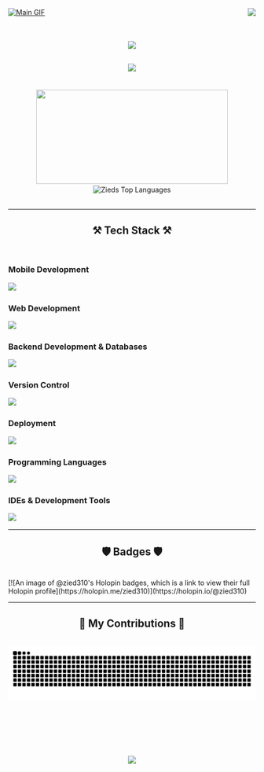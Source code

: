 <!-- MasterHead -->
<a href="https://github.com/Zied310/Zied310/blob/main/main.gif">
  <img src="https://github.com/Zied310/Zied310/blob/main/main.gif" alt="Main GIF" style="width:auto; height:auto"/>
</a>


<img align="right" src="https://visitor-badge.laobi.icu/badge?page_id=Zied310.Zied310" />

<h1 align="center">
    <img src="https://readme-typing-svg.herokuapp.com/?font=Fira+Code&size=40&center=true&vCenter=true&width=1000&height=70&duration=4000&color=F75C7E&&lines=Hi+👋;I'm+Zied+Zhiri" />
</h1>

<h3 align="center">
    <img src="https://readme-typing-svg.herokuapp.com/?font=Fira+Code&size=35&center=true&vCenter=true&width=1000&height=70&duration=4000&color=F75C7E&&lines=Passionate+software+developer;Linux+enthusiast;Always+learning+new+things" />
</h3>


<br/>

<div align="center">
  <img width=390 src="https://github-readme-stat-zied310s-projects.vercel.app/api?username=Zied310&exclude_repo=Tokyo-Run&show_icons=true&theme=react&hide_border=true&text_color=21ffe1&bg_color=0d1117&title_color=F75C7E&icon_color=F75C7E" height=192px />
  <img title=Zieds Top Languages alt="Zieds Top Languages" src="https://github-readme-stat-zied310s-projects.vercel.app/api/top-langs/?username=Zied310&exclude_repo=Tokyo-Run&hide=css&langs_count=8&layout=compact&theme=react&hide_border=true&text_color=21ffe1&bg_color=0d1117&title_color=F75C7E&icon_color=F8D866" height="192px"/>
</div>

<br/>

<hr/>

<h2 align="center">⚒️ Tech Stack ⚒️</h2>
<br/>
<h3>Mobile Development</h3>
<img src="https://go-skill-icons.vercel.app/api/icons?i=flutter,dart,kotlin,jetpackcompose,androidstudio" />
<h3>Web Development</h3>
<img src="https://go-skill-icons.vercel.app/api/icons?i=angular,html,css,javascript,typescript,bootstrap" />
<h3>Backend Development & Databases</h3>
<img src="https://go-skill-icons.vercel.app/api/icons?i=nestjs,firebase,mysql,mongodb,linux" />
<h3>Version Control</h3>
<img src="https://go-skill-icons.vercel.app/api/icons?i=git,github" />
<h3>Deployment</h3>
<img src="https://go-skill-icons.vercel.app/api/icons?i=docker,googleplayconsole" />
<h3>Programming Languages</h3>
<img src="https://go-skill-icons.vercel.app/api/icons?i=java,python,bash,c" />
<h3>IDEs & Development Tools</h3>
<img src="https://go-skill-icons.vercel.app/api/icons?i=vscode,idea,neovim,postman" />

<br/>

<hr/>
<h2 align="center"> 🛡️ Badges 🛡️ </h2>
<br/>
[![An image of @zied310's Holopin badges, which is a link to view their full Holopin profile](https://holopin.me/zied310)](https://holopin.io/@zied310)
<hr/>

<div align="center">
  <h2>🐍 My Contributions 🐍</h2>
  <br>
  <img alt="snake eating my contributions" src="https://raw.githubusercontent.com/Zied310/Zied310/output/github-contribution-grid-snake.svg" />
  
  <br/><br/><br/>
</div>

<br>

<p align="center">
  <img src="https://capsule-render.vercel.app/api?type=waving&color=F75C7E&height=100&section=footer"/>
</p>
